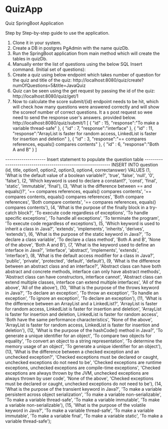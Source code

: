 # QuizApp
 Quiz SpringBoot Application

Step by Step-by-step guide to use the application.

1. Clone it in your system.
2. Create a DB in postgres PgAdmin with the name quizDb.
3. Run the SpringBoot application from main method which will create the tables in quizDb.
4. Manually enter the list of questions using the below SQL Insert command. (Initial set of questions):
5. Create a quiz using below endpoint which takes number of question for the quiz and title of the quiz:
http://localhost:8080/quiz/create?numOfQuestions=5&title=JavaQuiz
6. Quiz can be seen using the get request by passing the id of the quiz:
http://localhost:8080/quiz/get/1
7. Now to calculate the score submit/{id} endpoint needs to be hit, which will check how many questions were answered correctly and will show the scoreof number of correct questions. It a s post request so wee need to send the response user's answers. provided below.
http://localhost:8080/quiz/submit/1
[
    {
        "id" : 15,
        "response":"To make a variable thread-safe"
    },
    {
        "id" : 7,
        "response":"interface"
    },
    {
        "id" : 11,
        "response":"ArrayList is faster for random access, LinkedList is faster for insertion and deletion"
    },
    {
        "id" : 3,
        "response":"== compares references, equals() compares contents"
    },
    {
        "id" : 6,
        "response":"Both A and B"
    }
]







-------------------- Insert statement to populate the question table -------------------------------------------------------------
INSERT INTO question (id, title, option1, option2, option3, option4, correctanswer) VALUES
  (1, 'What is the default value of a boolean variable?', 'true', 'false', 'null', '0', 'false'),
  (2, 'Which keyword is used to declare a constant?', 'const', 'final', 'static', 'immutable', 'final'),
  (3, 'What is the difference between == and equals()?', '== compares references, equals() compares contents', '== compares contents, equals() compares references', 'Both compare references', 'Both compare contents', '== compares references, equals() compares contents'),
  (4, 'What is the purpose of the finally block in a try-catch block?', 'To execute code regardless of exceptions', 'To handle specific exceptions', 'To handle all exceptions', 'To terminate the program', 'To execute code regardless of exceptions'),
  (5, 'Which keyword is used to inherit a class in Java?', 'extends', 'implements', 'inherits', 'derives', 'extends'),
  (6, 'What is the purpose of the static keyword in Java?', 'To declare a class variable', 'To declare a class method', 'Both A and B', 'None of the above', 'Both A and B'),
  (7, 'What is the keyword used to define an interface in Java?', 'interface', 'abstract', 'implements', 'extends', 'interface'),
  (8, 'What is the default access modifier for a class in Java?', 'public', 'private', 'protected', 'default', 'default'),
  (9, 'What is the difference between an abstract class and an interface?', 'Abstract class can have both abstract and concrete methods, interface can only have abstract methods', 'Abstract class can have constructors, interface cannot', 'Abstract class can extend multiple classes, interface can extend multiple interfaces', 'All of the above', 'All of the above'),
  (10, 'What is the purpose of the throws keyword in Java?', 'To declare an exception', 'To throw an exception', 'To handle an exception', 'To ignore an exception', 'To declare an exception'),
  (11, 'What is the difference between an ArrayList and a LinkedList?', 'ArrayList is faster for random access, LinkedList is faster for insertion and deletion', 'ArrayList is faster for insertion and deletion, LinkedList is faster for random access', 'Both have the same performance characteristics', 'None of the above', 'ArrayList is faster for random access, LinkedList is faster for insertion and deletion'),
  (12, 'What is the purpose of the hashCode() method in Java?', 'To generate a unique identifier for an object', 'To compare two objects for equality', 'To convert an object to a string representation', 'To determine the memory usage of an object', 'To generate a unique identifier for an object'),
  (13, 'What is the difference between a checked exception and an unchecked exception?', 'Checked exceptions must be declared or caught, unchecked exceptions do not need to be', 'Checked exceptions are runtime exceptions, unchecked exceptions are compile-time exceptions', 'Checked exceptions are always thrown by the JVM, unchecked exceptions are always thrown by user code', 'None of the above', 'Checked exceptions must be declared or caught, unchecked exceptions do not need to be'),
  (14, 'What is the purpose of the transient keyword in Java?', 'To make a variable persistent across object serialization', 'To make a variable non-serializable', 'To make a variable thread-safe', 'To make a variable immutable', 'To make a variable non-serializable'),
  (15, 'What is the purpose of the volatile keyword in Java?', 'To make a variable thread-safe', 'To make a variable immutable', 'To make a variable final', 'To make a variable static', 'To make a variable thread-safe');
		

